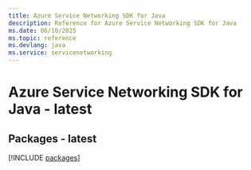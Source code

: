 ```yaml
---
title: Azure Service Networking SDK for Java
description: Reference for Azure Service Networking SDK for Java
ms.date: 06/10/2025
ms.topic: reference
ms.devlang: java
ms.service: servicenetworking
---
```

# Azure Service Networking SDK for Java - latest
## Packages - latest
[!INCLUDE [packages](service-networking-index.md)]